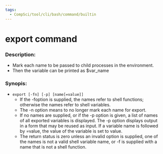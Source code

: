 ```yaml
---
tags:
  - CompSci/tool/cli/bash/command/builtin
---
```

# export command
### Description:
- Mark each name to be passed to child processes in the environment. 
- Then the variable can be printed as $var_name
### Synopis:
- `export [-fn] [-p] [name[=value]]`
	- If the -foption is supplied, the names refer to shell functions; otherwise the names refer to shell variables. 
	- The -n option means to no longer mark each name for export. 
	- If no names are supplied, or if the -p option is given, a list of names of all exported variables is displayed. The -p option displays output in a form that may be reused as input. If a variable name is followed by =value, the value of the variable is set to value.
	- The return status is zero unless an invalid option is supplied, one of the names is not a valid shell variable name, or -f is supplied with a name that is not a shell function.